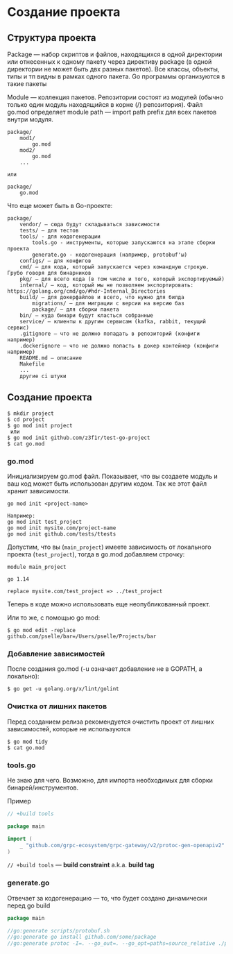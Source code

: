 # Создание проекта

## Структура проекта

Package — набор скриптов и файлов, находящихся в одной директории или отнесенных к одному пакету через директиву package (в одной директории не может быть двх разных пакетов). Все классы, объекты, типы и тп видны в рамках одного пакета. Go программы организуются в такие пакеты

Module — коллекция пакетов. Репозитории состоят из модулей (обычно только один модуль находящийся в корне (/) репозитория). Файл go.mod определяет module path — import path prefix для всех пакетов внутри модуля.&#x20;

```
package/
    mod1/
        go.mod
    mod2/
        go.mod
    ...
    
или

package/
    go.mod
```

Что еще может быть в Go-проекте:

```
package/
    vendor/ — сюда будут складываться зависимости
    tests/ — для тестов
    tools/ - для кодогенерации
        tools.go - инструменты, которые запускаются на этапе сборки проекта
        generate.go - кодогенерация (например, protobuf'ы)
    configs/ — для конфигов
    cmd/ — для кода, который запускается через командную строкую. Грубо говоря для бинарников
    pkg/ — для всего кода (в том числе и того, который экспортируемый)
    internal/ — код, который мы не позволяем экспортировать: https://golang.org/cmd/go/#hdr-Internal_Directories
    build/ — для докерфайлов и всего, что нужно для билда
        migrations/ — для миграции с версии на версию баз
        package/ — для сборки пакета
    bin/ — куда бинари будут класться собранные
    service/ — клиенты к другим сервисам (kafka, rabbit, текущий сервис)
    .gitignore — что не должно попадать в репозиторий (конфиги например)
    .dockerignore — что не должно попасть в докер контейнер (конфиги например)
    README.md — описание
    Makefile
    ...
    другие ci штуки
```

## Создание проекта

```
$ mkdir project
$ cd project
$ go mod init project
 или
$ go mod init github.com/z3f1r/test-go-project
$ cat go.mod
```

### go.mod

Инициализируем go.mod файл. Показывает, что вы создаете модуль и ваш код может быть использован другим кодом. Так же этот файл хранит зависимости.

```
go mod init <project-name>

Например:
go mod init test_project
go mod init mysite.com/project-name
go mod init github.com/tests/ttests
```

Допустим, что вы (`main_project`) имеете зависимость от локального проекта (`test_project`), тогда в go.mod добавляем строчку:

```
module main_project

go 1.14

replace mysite.com/test_project => ../test_project
```

Теперь в коде можно использовать еще неопубликованный проект.

Или то же, с помощью go mod:

```
$ go mod edit -replace github.com/pselle/bar=/Users/pselle/Projects/bar
```

### Добавление зависимостей

После создания go.mod (-u означает добавление не в GOPATH, а локально):

```
$ go get -u golang.org/x/lint/golint
```

### Очистка от лишних пакетов

Перед созданием релиза рекомендуется очистить проект от лишних зависимостей, которые не используются

```
$ go mod tidy
$ cat go.mod
```

### tools.go

Не знаю для чего. Возможно, для импорта необходимых для сборки бинарей/инструментов.

Пример

```go
// +build tools

package main

import (
	_ "github.com/grpc-ecosystem/grpc-gateway/v2/protoc-gen-openapiv2"
)
```

`// +build tools` — **build constraint** a.k.a. **build tag**

### generate.go

Отвечает за кодогенерацию — то, что будет создано динамически перед go build

```go
package main

//go:generate scripts/protobuf.sh
//go:generate go install github.com/some/package
//go:generate protoc -I=. --go_out=. --go_opt=paths=source_relative ./protocol/some.proto
```
